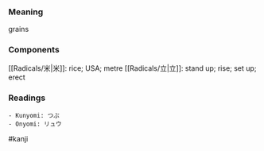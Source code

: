 ### Meaning

grains

### Components

[[Radicals/米|米]]: rice; USA; metre [[Radicals/立|立]]: stand up; rise; set up; erect

### Readings

```
- Kunyomi: つぶ
- Onyomi: リュウ
```

#kanji